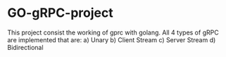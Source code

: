 # GO-gRPC-project

This project consist the working of gprc with golang. 
All 4 types of gRPC are implemented that are:
  a) Unary 
  b) Client Stream
  c) Server Stream
  d) Bidirectional
